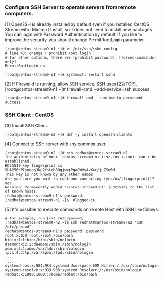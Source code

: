 ###  Configure SSH Server to operate servers from remote computers. 

[1] OpenSSH is already installed by default even if you installed CentOS Stream with [Minimal] Install, so it does not need to install new packages.
You can login with Password Authentication by default.
If you like to improve the security, you should change PermitRootLogin parameter.

    [root@centos-stream9-n1 ~]# vi /etc/ssh/sshd_config
    # line 40: change ( prohibit root login )
    # for other options, there are [prohibit-password], [forced-commands-only]
    PermitRootLogin no

    [root@centos-stream9-n1 ~]# systemctl restart sshd 

[2] If Firewalld is running, allow SSH service. SSH uses [22/TCP].
    [root@centos-stream9-n1 ~]# firewall-cmd --add-service=ssh
    success

    [root@centos-stream9-n1 ~]# firewall-cmd --runtime-to-permanent    
    success 

### SSH Client : CentOS

[3] 	Install SSH Client.

    [root@centos-stream9-n2 ~]# dnf -y install openssh-clients 
    
[4] 	Connect to SSH server with any common user. 

    [root@centos-stream9-n2 ~]# ssh redhat@centos-stream9-n1
    The authenticity of host 'centos-stream9-n1 (192.168.1.156)' can't be established.
    ED25519 key fingerprint is SHA256:P7soeogJNp2fbLeb8OgjwxpPgaOWVyAvKGc/jLZSm6M.
    This key is not known by any other names.
    Are you sure you want to continue connecting (yes/no/[fingerprint])? yes
    Warning: Permanently added 'centos-stream9-n1' (ED25519) to the list of known hosts.
    redhat@centos-stream9-n1's password: 
    [redhat@centos-stream9-n1 ~]$  #logged-in

[5] 	It's possible to execute commands on remote Host with SSH like follows.

    # for example, run [cat /etc/passwd]
    [redhat@centos-stream9-n2 ~]$ ssh redhat@centos-stream9-n2 "cat /etc/passwd"
    redhat@centos-stream9-n2's password: password
    root:x:0:0:root:/root:/bin/bash
    bin:x:1:1:bin:/bin:/sbin/nologin
    daemon:x:2:2:daemon:/sbin:/sbin/nologin
    adm:x:3:4:adm:/var/adm:/sbin/nologin
    lp:x:4:7:lp:/var/spool/lpd:/sbin/nologin
    .....
    .....
    systemd-oom:x:984:984:systemd Userspace OOM Killer:/:/usr/sbin/nologin
    systemd-resolve:x:983:983:systemd Resolver:/:/usr/sbin/nologin
    redhat:x:1000:1000::/home/redhat:/bin/bash
    
